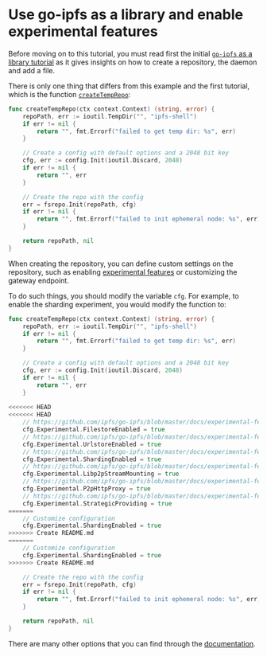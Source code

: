 # Use go-ipfs as a library and enable experimental features

Before moving on to this tutorial, you must read first the initial [`go-ipfs` as a library tutorial](../go-ipfs-as-a-library/README.md)
as it gives insights on how to create a repository, the daemon and add a file.

There is only one thing that differs from this example and the first tutorial, which is the function [`createTempRepo`](../go-ipfs-as-a-library/main.go#L49):

```go
func createTempRepo(ctx context.Context) (string, error) {
	repoPath, err := ioutil.TempDir("", "ipfs-shell")
	if err != nil {
		return "", fmt.Errorf("failed to get temp dir: %s", err)
	}

	// Create a config with default options and a 2048 bit key
	cfg, err := config.Init(ioutil.Discard, 2048)
	if err != nil {
		return "", err
	}

	// Create the repo with the config
	err = fsrepo.Init(repoPath, cfg)
	if err != nil {
		return "", fmt.Errorf("failed to init ephemeral node: %s", err)
	}

	return repoPath, nil
}
```

When creating the repository, you can define custom settings on the repository, such as enabling [experimental
features](../../experimental-features.md) or customizing the gateway endpoint.

To do such things, you should modify the variable `cfg`. For example, to enable the sharding experiment, you would modify the function to:

```go
func createTempRepo(ctx context.Context) (string, error) {
	repoPath, err := ioutil.TempDir("", "ipfs-shell")
	if err != nil {
		return "", fmt.Errorf("failed to get temp dir: %s", err)
	}

	// Create a config with default options and a 2048 bit key
	cfg, err := config.Init(ioutil.Discard, 2048)
	if err != nil {
		return "", err
	}
	
<<<<<<< HEAD
<<<<<<< HEAD
	// https://github.com/ipfs/go-ipfs/blob/master/docs/experimental-features.md#ipfs-filestore
	cfg.Experimental.FilestoreEnabled = true
	// https://github.com/ipfs/go-ipfs/blob/master/docs/experimental-features.md#ipfs-urlstore
	cfg.Experimental.UrlstoreEnabled = true
	// https://github.com/ipfs/go-ipfs/blob/master/docs/experimental-features.md#directory-sharding--hamt
	cfg.Experimental.ShardingEnabled = true
	// https://github.com/ipfs/go-ipfs/blob/master/docs/experimental-features.md#ipfs-p2p
	cfg.Experimental.Libp2pStreamMounting = true
	// https://github.com/ipfs/go-ipfs/blob/master/docs/experimental-features.md#p2p-http-proxy
	cfg.Experimental.P2pHttpProxy = true
	// https://github.com/ipfs/go-ipfs/blob/master/docs/experimental-features.md#strategic-providing
	cfg.Experimental.StrategicProviding = true
=======
	// Customize configuration
	cfg.Experimental.ShardingEnabled = true
>>>>>>> Create README.md
=======
	// Customize configuration
	cfg.Experimental.ShardingEnabled = true
>>>>>>> Create README.md

	// Create the repo with the config
	err = fsrepo.Init(repoPath, cfg)
	if err != nil {
		return "", fmt.Errorf("failed to init ephemeral node: %s", err)
	}

	return repoPath, nil
}
```

There are many other options that you can find through the [documentation](https://godoc.org/github.com/ipfs/go-ipfs-config#Config).
